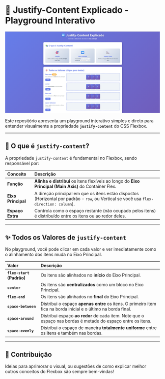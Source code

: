 # 🎯 Justify-Content Explicado - Playground Interativo

![preview](./.github/preview.png)

Este repositório apresenta um playground interativo simples e direto para entender visualmente a propriedade **`justify-content`** do CSS Flexbox.

---

## 🧐 O que é `justify-content`?

A propriedade `justify-content` é fundamental no Flexbox, sendo responsável por:

| Conceito | Descrição |
| :--- | :--- |
| **Função** | **Alinha e distribui** os itens flexíveis ao longo do **Eixo Principal (Main Axis)** do Container Flex. |
| **Eixo Principal** | A direção principal em que os itens estão dispostos (Horizontal por padrão - `row`, ou Vertical se você usa `flex-direction: column`). |
| **Espaço Extra** | Controla como o espaço restante (não ocupado pelos itens) é distribuído entre os itens ou ao redor deles. |

---

## ✨ Todos os Valores de `justify-content`

No playground, você pode clicar em cada valor e ver imediatamente como o alinhamento dos itens muda no Eixo Principal.

| Valor | Descrição |
| :--- | :--- |
| **`flex-start` (Padrão)** | Os itens são alinhados no **início** do Eixo Principal. |
| **`center`** | Os itens são **centralizados** como um bloco no Eixo Principal. |
| **`flex-end`** | Os itens são alinhados no **final** do Eixo Principal. |
| **`space-between`** | Distribui o espaço **apenas entre** os itens. O primeiro item fica na borda inicial e o último na borda final. |
| **`space-around`** | Distribui espaço **ao redor** de cada item. Note que o espaço nas bordas é metade do espaço entre os itens. |
| **`space-evenly`** | Distribui o espaço de maneira **totalmente uniforme** entre os itens e também nas bordas. |

---



## 🤝 Contribuição

Ideias para aprimorar o visual, ou sugestões de como explicar melhor outros conceitos do Flexbox são sempre bem-vindas!
